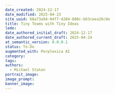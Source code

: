 ```yaml
---
date_created: 2024-12-17
date_modified: 2025-04-23
site_uuid: 68a73a94-04f7-4204-880c-b63ceea26c0e
title: Tiny Teams with Tiny Ideas
lede: 
date_authored_initial_draft: 2024-12-17
date_authored_current_draft: 2025-04-24
at_semantic_version: 0.0.0.1
status: To-Do
augmented_with: Perplexica AI
category: 
tags:
authors:
  - Michael Staton
portrait_image: 
image_prompt: 
banner_image:
---
```

